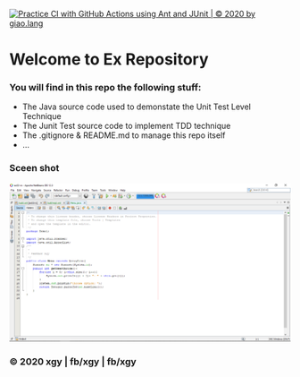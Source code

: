 [![Practice CI with GitHub Actions using Ant and JUnit | © 2020 by giao.lang](https://github.com/kakabear12/ex02-rn/actions/workflows/ex-ci.yml/badge.svg)](https://github.com/kakabear12/ex02-rn/actions/workflows/ex-ci.yml)

# Welcome to Ex Repository
### You will find in this repo the following stuff:
* The Java source code used to demonstate the Unit Test Level Technique
* The Junit Test source code to implement TDD technique
* The .gitignore & README.md to manage this repo itself
* ... 
### Sceen shot
![The Junit code](https://github.com/kakabear12/ex02-rn/blob/main/images/intro-pj.png)

### © 2020 xgy | fb/xgy | fb/xgy